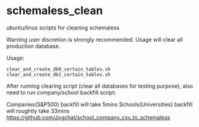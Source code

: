 # schemaless_clean
ubuntu/linux scripts for cleaning schemaless 

Warning user discretion is strongly recommended. 
Usage will clear all production database.

Usage:
```
clear_and_create_db0_certain_tables.sh
clear_and_create_db1_certain_tables.sh
```
After running clearing script (clear all databases for testing purpose),
also need to run company/school backfill script:

Companies(S&P500) backfill will take 5mins
Schools(Universities) backfill will roughtly take 33mins
https://github.com/Jogchat/school_company_csv_to_schemaless

